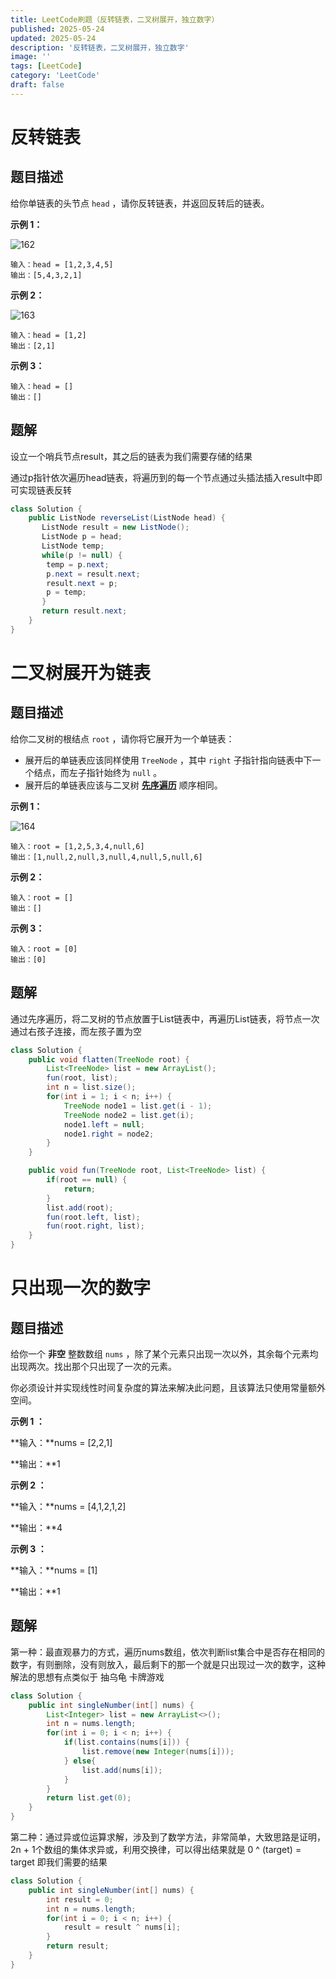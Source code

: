 ```yaml
---
title: LeetCode刷题（反转链表，二叉树展开，独立数字）
published: 2025-05-24
updated: 2025-05-24
description: '反转链表，二叉树展开，独立数字'
image: ''
tags: [LeetCode]
category: 'LeetCode'
draft: false 
---
```


# 反转链表

## 题目描述

给你单链表的头节点 `head` ，请你反转链表，并返回反转后的链表。

**示例 1：**

![162](../images/162.jpg)

```
输入：head = [1,2,3,4,5]
输出：[5,4,3,2,1]
```

**示例 2：**

![163](../images/163.jpg)

```
输入：head = [1,2]
输出：[2,1]
```

**示例 3：**

```
输入：head = []
输出：[]
```

## 题解

设立一个哨兵节点result，其之后的链表为我们需要存储的结果

通过p指针依次遍历head链表，将遍历到的每一个节点通过头插法插入result中即可实现链表反转

```java
class Solution {
    public ListNode reverseList(ListNode head) {
       ListNode result = new ListNode();
       ListNode p = head;
       ListNode temp;
       while(p != null) {
        temp = p.next;
        p.next = result.next;
        result.next = p;
        p = temp;
       }
       return result.next;
    }
}
```



# 二叉树展开为链表

## 题目描述

给你二叉树的根结点 `root` ，请你将它展开为一个单链表：

- 展开后的单链表应该同样使用 `TreeNode` ，其中 `right` 子指针指向链表中下一个结点，而左子指针始终为 `null` 。
- 展开后的单链表应该与二叉树 [**先序遍历**](https://baike.baidu.com/item/先序遍历/6442839?fr=aladdin) 顺序相同。

 

**示例 1：**

![164](../images/164.jpg)

```
输入：root = [1,2,5,3,4,null,6]
输出：[1,null,2,null,3,null,4,null,5,null,6]
```

**示例 2：**

```
输入：root = []
输出：[]
```

**示例 3：**

```
输入：root = [0]
输出：[0]
```

 

## 题解

通过先序遍历，将二叉树的节点放置于List链表中，再遍历List链表，将节点一次通过右孩子连接，而左孩子置为空

```java
class Solution {
    public void flatten(TreeNode root) {
        List<TreeNode> list = new ArrayList();
        fun(root, list);
        int n = list.size();
        for(int i = 1; i < n; i++) {
            TreeNode node1 = list.get(i - 1);
            TreeNode node2 = list.get(i);
            node1.left = null;
            node1.right = node2;
        }
    }

    public void fun(TreeNode root, List<TreeNode> list) {
        if(root == null) {
            return;
        }
        list.add(root);
        fun(root.left, list);
        fun(root.right, list);
    }
}
```



# 只出现一次的数字

## 题目描述

给你一个 **非空** 整数数组 `nums` ，除了某个元素只出现一次以外，其余每个元素均出现两次。找出那个只出现了一次的元素。

你必须设计并实现线性时间复杂度的算法来解决此问题，且该算法只使用常量额外空间。

**示例 1 ：**

**输入：**nums = [2,2,1]

**输出：**1

**示例 2 ：**

**输入：**nums = [4,1,2,1,2]

**输出：**4

**示例 3 ：**

**输入：**nums = [1]

**输出：**1



## 题解

第一种：最直观暴力的方式，遍历nums数组，依次判断list集合中是否存在相同的数字，有则删除，没有则放入，最后剩下的那一个就是只出现过一次的数字，这种解法的思想有点类似于 抽乌龟 卡牌游戏

```java
class Solution {
    public int singleNumber(int[] nums) {
        List<Integer> list = new ArrayList<>();
        int n = nums.length;
        for(int i = 0; i < n; i++) {
            if(list.contains(nums[i])) {
                list.remove(new Integer(nums[i]));
            } else{
                list.add(nums[i]);
            }
        }
        return list.get(0);
    }
}
```



第二种：通过异或位运算求解，涉及到了数学方法，非常简单，大致思路是证明，2n + 1个数组的集体求异或，利用交换律，可以得出结果就是 0 ^ (target) = target 即我们需要的结果

```java
class Solution {
    public int singleNumber(int[] nums) {
        int result = 0;
        int n = nums.length;
        for(int i = 0; i < n; i++) {
            result = result ^ nums[i];
        }
        return result;
    }
}
```

